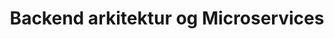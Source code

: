 ---
title: "Backend arkitektur og Microservices"
header:
  image: /assets/images/BEstudygoals.PNG
  teaser: /assets/images/BEstudygoals.PNG
sidebar:
    image: /assets/images/BEstudygoals.PNG
    image_alt: "logo"
---